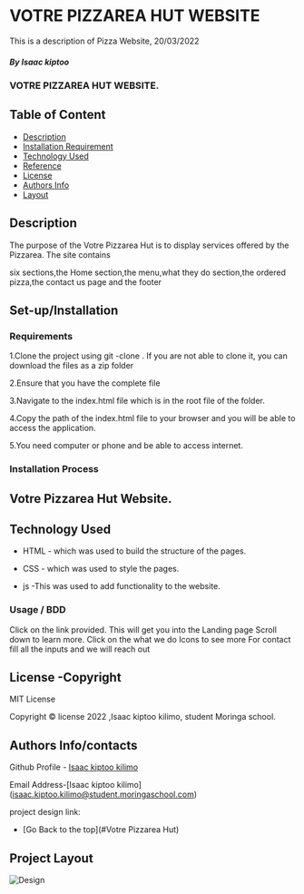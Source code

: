 # VOTRE PIZZAREA HUT WEBSITE

<p>This is a description of Pizza Website, 20/03/2022</p>

##### By Isaac kiptoo
### VOTRE PIZZAREA HUT WEBSITE.


## Table of Content

+ [Description](#description)
+ [Installation Requirement](#set-up/Installation)
+ [Technology Used](#technology-used)
+ [Reference](#reference)
+ [License](#license-Copyright)
+ [Authors Info](#author-Info/contacts)
+ [Layout](#project-layout)
## Description
<p>The purpose of the Votre Pizzarea Hut is to display services offered by the Pizzarea. The site contains

six sections,the Home section,the menu,what they do section,the ordered pizza,the contact us page and the footer</p>

## Set-up/Installation 

### Requirements

1.Clone the project using git -clone . If you are not able to clone it, you can download the files as a zip folder

2.Ensure that you have the complete file

3.Navigate to the index.html file which is in the root file of the folder.

4.Copy the path of the index.html file to your browser and you will be able to access the application.

5.You need computer or phone and be able to access internet.


### Installation Process 

## Votre Pizzarea Hut Website.

## Technology Used
* HTML - which was used to build the structure of the pages.

* CSS - which was used to style the pages.

* js  -This was used to add functionality to the website.

### Usage / BDD
Click on the link provided.
This will get you into the Landing page
Scroll down to learn more.
Click on the what we do Icons to see more
For contact fill all the inputs and we will reach out

## License -Copyright 

MIT License

Copyright © license 2022 ,Isaac kiptoo kilimo, student Moringa school.

## Authors Info/contacts

Github Profile - [Isaac kiptoo kilimo](https://github.com/Isaac-kiptoo-kilimo)

Email Address-[Isaac kiptoo kilimo] (isaac.kiptoo.kilimo@student.moringaschool.com)

project design link:


+ [Go Back to the top](#Votre Pizzarea Hut)

## Project Layout

![Design](/images/project-layout.jpg)
